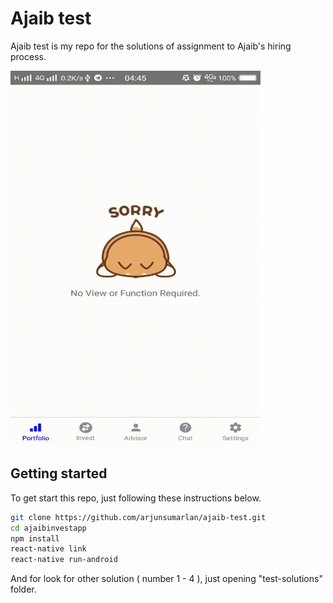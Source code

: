 # Ajaib test

Ajaib test is my repo for the solutions of assignment to Ajaib's hiring process.

<img src="https://github.com/arjunsumarlan/ajaib-test/blob/master/screenshot.gif" width="400" height="600">

## Getting started

To get start this repo, just following these instructions below.

```sh
git clone https://github.com/arjunsumarlan/ajaib-test.git
cd ajaibinvestapp
npm install
react-native link
react-native run-android
```
And for look for other solution ( number 1 - 4 ), just opening "test-solutions" folder.
